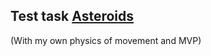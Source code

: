 ## Test task [Asteroids](https://ru.wikipedia.org/wiki/Asteroids)

(With my own physics of movement and MVP)
